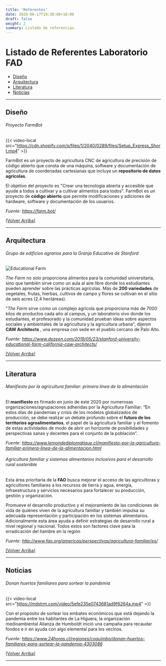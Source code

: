 ```yaml
---
title: 'Referentes'
date: 2020-06-17T19:30:08+10:00
draft: false
weight: 2
summary: Listado de referencias.
---
```


# <a name="top"></a>Listado de Referentes Laboratorio FAD

- [Diseño](#diseño)
- [Arquitectura](#arquitectura)
- [Literatura](#literatura)
- [Noticias](#noticias)
<!-- - [Diagramas](#diagramas) -->

---

## Diseño

###### Proyecto FarmBot

{{< video-local src="https://cdn.shopify.com/s/files/1/2040/0289/files/Setup_Express_Short.mp4" >}}

FarmBot es un proyecto de agricultura CNC de agricultura de precisión de código abierto que consta de una máquina, software y documentación de agricultura de coordenadas cartesianas que incluye un **repositorio de datos agrícolas**.

El objetivo del proyecto es "Crear una tecnología abierta y accesible que ayude a todos a cultivar y a cultivar alimentos para todos". FarmBot es un proyecto de **código abierto** que permite modificaciones y adiciones de hardware, software y documentación de los usuarios. 

*Fuente: https://farm.bot/*

[[Volver Arriba]](#top)

---

## Arquitectura

###### Grupo de edificios agrarios para la Granja Educativa de Stanford

![Educational Farm](https://static.dezeen.com/uploads/2019/05/stanford-educational-farm-caw-architects-silicon-valley-california_john-sutton_dezeen_2364_col_2.jpg)

*The Farm* no solo proporciona alimentos para la comunidad universitaria, sino que también sirve como un aula al aire libre donde los estudiantes pueden aprender sobre las prácticas agrícolas. Más de **200 variedades** de vegetales, frutas, hierbas, cultivos de campo y flores se cultivan en el sitio de seis acres (2.4 hectáreas).

"*The Farm* sirve como un complejo agrícola que proporciona más de 7000 kilos de productos cada año al campus, y un laboratorio vivo donde los estudiantes, el profesorado y la comunidad prueban ideas sobre aspectos sociales y ambientales de la agricultura y la agricultura urbana", dijeron **CAW Architects** , una empresa con sede en el pueblo cercano de Palo Alto.

*Fuente: https://www.dezeen.com/2019/05/23/stanford-university-educational-farm-california-caw-architects/*




[[Volver Arriba]](#top)

---

## Literatura

###### Manifiesto por la agricultura familiar: primera línea de la alimentación

El **manifiesto** es firmado en junio de este 2020 por numerosas organizaciones/agrupaciones adheridas por la Agricultura Familiar: “En estos días de pandemias y crisis de los modelos globalizados de producción, se debe realizar un debate profundo sobre el **futuro de los territorios agroalimentarios**, el papel de la agricultura familiar y el fomento de estas actividades de modo de abrir un horizonte de posibilidades y perspectivas sanas y decentes para el conjunto de la población”.

*Fuente: https://www.lemondediplomatique.cl/manifiesto-por-la-agricultura-familiar-primera-linea-de-la-alimentacion.html*

###### Agricultura familiar y sistemas alimentarios inclusivos para el desarrollo rural sostenible

Esta área prioritaria de la **FAO** busca mejorar el acceso de las agricultoras y agricultores familiares a los recursos de tierra y agua, energía, infraestructura y servicios necesarios para fortalecer su producción, gestión y organización.

Promueve el desarrollo productivo y el mejoramiento de las condiciones de vida de quienes viven de la agricultura familiar y también impulsa su adecuada representación y participación en los sistemas alimentarios. Adicionalmente esta área ayuda a definir estrategias de desarrollo rural a nivel regional y nacional. Todos estos son factores clave para la erradicación del hambre en la región

*Fuente: http://www.fao.org/americas/perspectivas/agricultura-familiar/es/*

[[Volver Arriba]](#top)

---

## Noticias

###### Donan huertos familiares para sortear la pandemia

{{< video-local src="https://mdstrm.com/video/5efe235e0743681ad9f6264a.mp4" >}}

Con el propósito de sortear los embates económicos que está dejando la pandemia entre los habitantes de La Higuera, la organización medioambiental Alianza de Humboldt inició una campaña para recaudar fondos e ir en ayuda con algo elemental para los vecinos.

*Fuente: https://www.24horas.cl/regiones/coquimbo/donan-huertos-familiares-para-sortear-la-pandemia-4303086*

[[Volver Arriba]](#top)

---

<!-- ## Diagramas

[[Volver Arriba]](#top)

--- -->


